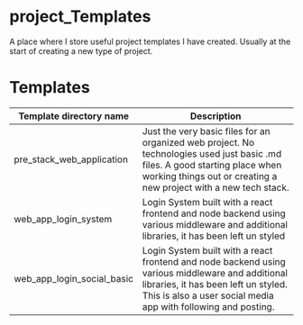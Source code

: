 # project_Templates
 A place where I store useful project templates I have created. Usually at the start of creating a new type of project.

# Templates

| Template directory name | Description |
| ----------- | ----------- |
| pre_stack_web_application | Just the very basic files for an organized web project. No technologies used just basic .md files. A good starting place when working things out or creating a new project with a new tech stack. |
| web_app_login_system | Login System built with a react frontend and node backend using various middleware and additional libraries, it has been left un styled |
| web_app_login_social_basic | Login System built with a react frontend and node backend using various middleware and additional libraries, it has been left un styled. This is also a user social media app with following and posting. |
